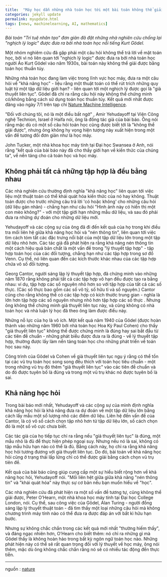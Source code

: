 ```yaml
---
title:  "Máy học dẫn những nhà toán học tới một bài toán không thể giải"
categories: jekyll update
permalink: myupdate.html
tags: [news, machinelearning, AI, mathematics]
---
```


*Bài toán "Trí tuệ nhân tạo" đơn giản đã đặt những nhà nghiên cứu chống lại "nghịch lý logic" được đưa ra bời nhà toán học nổi tiếng Kurt Gödel.*

Một nhóm nghiêm cứu đã gặp phải một câu hỏi không thể trả lời về mặt toán học, bởi vì nó liên quan tới "nghịch lý logic" được đưa ra bởi nhà toán học người Áo Kurt Gödel vào năm 1930s, bài toán này không thể giải được bằng toán học thuần túy.

Những nhà toán học đang làm việc trong lĩnh vực học máy, đưa ra một câu hỏi về "khả năng học" - liệu rằng một thuật toán có thể rút trích những quy luật từ một tập dữ liệu giới hạn? - liên quan tới một nghịch lý được gọi là "giả thuyết liên tục". Gödel đã chỉ ra rằng câu hỏi này không thể chứng minh có/không bằng cách sử  dụng toán học thuần túy. Kết quả mới nhất được đăng vào ngày 7/1 trên tạp chí [Nature Machine Intelligence](https://www.nature.com/articles/d41586-019-00083-3#ref-CR1).

"Đối với chúng tôi, nó là một điều bất ngờ" , Amir Yehudayoff tại Viện Công nghệ Technion, Israel ở Haifa nói, ông là đồng tác giả của bài báo. Ông nói rằng mặc dù có một số câu hỏi toán học cũng được biết tới là "không thể giải được", nhưng ông không hy vọng hiện tượng này xuất hiện trong một vấn đề tương đối đơn giản như là học máy.

John Tucker, một nhà khoa học máy tính tại Đại học Swansea ở Anh, nói rằng "kết quả của bài báo này đã cho thấy giới hạn về kiến ​​thức của chúng ta", về nền tảng cho cả toán học và học máy.

## Không phải tất cả những tập hợp là đều bằng nhau

Các nhà nghiên cứu thường định nghĩa "khả năng học" liên quan tới việc liệu một thuật toán có thể khái quát hóa kiến ​​thức của nó hay không. Thuật toán được cho trước những câu trả lời 'có hoặc không' cho những câu hỏi (dữ liệu gán nhãn) - chẳng hạn như câu hỏi "Hình ảnh này có hiển thị một con mèo không?" - với một tập giới hạn những mẫu dữ liệu, và sau đó phải đưa ra những dự đoán cho những dữ liệu mới.

Yehudayoff và các cộng sự của ông đã đi đến kết quả của họ trong khi điều tra mối liên hệ giữa khả năng học hỏi và "nén thông tin", liên quan tới việc tìm cách tóm tắt các đặc trưng nổi bật của một tập dữ liệu lớn trong một tập dữ liệu nhỏ hơn. Các tác giả đã phát hiện ra rằng khả năng nén thông tin một cách hiệu quả bản chất là một vấn đề trong "lý thuyết tập hợp" - tập hợp toán học của các đối tượng, chẳng hạn như các tập hợp trong sơ đồ Venn. Cụ thể, nó liên quan đến các kích thước khác nhau của các tập hợp chứa vô số đối tượng.

Georg Cantor, người sáng lập lý thuyết tập hợp, đã chứng minh vào những năm 1870 rằng không phải tất cả các tập hợp vô hạn đều được tạo ra bằng nhau: ví dụ, tập hợp các số nguyên nhỏ hơn so với tập hợp của tất cả các số thực. (Các số thực bao gồm các số vô tỷ, số hữu tỉ và số nguyên.) Cantor cũng cho rằng không thể có các tập hợp có kích thước trung gian - nghĩa là lớn hơn tập hợp các số nguyên nhưng nhỏ hơn tập hợp các số thực . Nhưng ông không thể chứng minh giả thuyết liên tục này, và cũng không có nhà toán học và nhà luận lý học đã theo ông làm được điều này.

Những nỗ lực của họ là vô ích. Một kết quả năm 1940 của Gôdel (được hoàn thành vào những năm 1960 bởi nhà toán học Hoa Kỳ Paul Cohen) cho thấy "giả thuyết liên tục" không thể được chứng minh là đúng hay sai bắt đầu từ các tiên đề chuẩn - những phát biểu được đưa ra là đúng - về lý thuyết tập hợp, thường được lấy làm nền tảng toán học cho những phát triển về toán học sau này.

Công trình của Gôdel và Cohen về giả thuyết liên tục ngụ ý rằng có thể tồn tại các vũ trụ toán học song song đều thích với toán học tiêu chuẩn - một trong những vũ trụ đó thêm "giả thuyết liên tục" vào các tiên đề chuẩn và do đó được tuyên bố là đúng và trong một vũ trụ khác nó được tuyên bố là sai.

## Khả năng học hỏi
Trong bài báo mới nhất, Yehudayoff và các cộng sự của mình định nghĩa khả năng học hỏi là khả năng đưa ra dự đoán về một tập dữ liệu lớn bằng cách lấy mẫu một số lượng nhỏ các điểm dữ liệu. Liên hệ đến vấn đề của Cantor, là có vô số cách chọn tập nhỏ hơn từ tập dữ liệu lớn, số cách chọn đó là một số vô cực chưa biết.

Các tác giả của họ tiếp tục chỉ ra rằng nếu "giả thuyết liên tục" là đúng, một mẫu nhỏ là đủ để thực hiện phép ngoại suy. Nhưng nếu nó là sai, không có tập mẫu hữu hạn nào có thể là đủ. Bằng cách này, họ chỉ ra rằng khả năng học hỏi tương đương với giả thuyết liên tục. Do đó, bài toán về khả năng học hỏi cũng ở trạng thái lấp lửng chỉ có thể được giải bằng cách chọn vũ trụ tiên đề.

Kết quả của bài báo cũng giúp cung cấp một sự hiểu biết rộng hơn về khả năng học hỏi, Yehudayoff nói. "Mối liên hệt giữa giữa khả năng "nén thông tin" và "khái quát hóa" này thực sự cơ bản nếu bạn muốn hiểu về  "học".

Các nhà nghiên cứu đã phát hiện ra một số vấn đề tương tự, cũng không thể giải được, Peter O’Hearn, một nhà khoa học máy tính tại Đại học College London, nói. Cụ thể, sau công việc của Gôdel, Alan Turing - người đồng sáng lập lý thuyết thuật toán - đã tìm thấy một loại những câu hỏi mà không chương trình máy tính nào có thể đưa ra được đáp án với bất kì hữu hạn bước.

Nhưng sự không chắc chắn trong các kết quả mới nhất "thường hiếm thấy", và đáng ngạc nhiên hơn, O’Hearn cho biết thêm: nó chỉ ra những gì mà Gôdel thấy là không hoàn hảo trong bất kỳ ngôn ngữ toán học nào. Những phát hiện này có thể sẽ rất quan trọng đối với lý thuyết về học máy, ông nói thêm, mặc dù ông không chắc chắn rằng nó sẽ có nhiều tác động đến thực tiễn.

__________________________________________________________________________________________________________________________
nguồn : [nature](https://www.nature.com/articles/d41586-019-00083-3)


